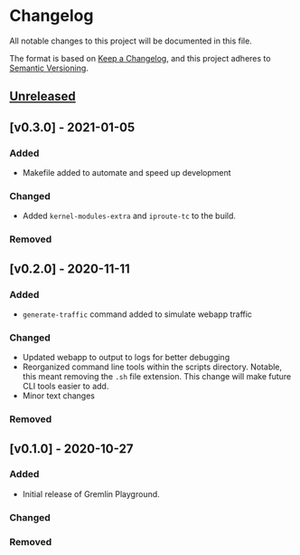 # Changelog
All notable changes to this project will be documented in this file.

The format is based on [Keep a Changelog](https://keepachangelog.com/en/1.0.0/),
and this project adheres to [Semantic Versioning](https://semver.org/spec/v2.0.0.html).

## [Unreleased]

## [v0.3.0] - 2021-01-05
### Added
- Makefile added to automate and speed up development

### Changed
- Added `kernel-modules-extra` and `iproute-tc` to the build.

### Removed

## [v0.2.0] - 2020-11-11
### Added
- `generate-traffic` command added to simulate webapp traffic

### Changed
- Updated webapp to output to logs for better debugging
- Reorganized command line tools within the scripts directory. Notable, this meant removing the `.sh` file extension. This change will make future CLI tools easier to add.
- Minor text changes

### Removed

## [v0.1.0] - 2020-10-27
### Added
- Initial release of Gremlin Playground.

### Changed

### Removed

[Unreleased]: https://github.com/gremlin/gremlin-playground/compare/v0.1.0...HEAD
[0.3.0]: https://github.com/gremlin/gremlin-playground/releases/tag/v0.3.0
[0.2.0]: https://github.com/gremlin/gremlin-playground/releases/tag/v0.2.0
[0.1.0]: https://github.com/gremlin/gremlin-playground/releases/tag/v0.1.0
